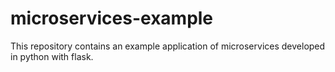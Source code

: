 # microservices-example
This repository contains an example application of microservices developed in python with flask.
